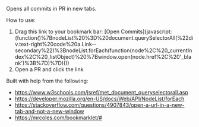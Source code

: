 Opens all commits in PR in new tabs.

How to use:

1. Drag this link to your bookmark bar: [Open Commits](javascript:(function(\)%7BnodeList%20%3D%20document.querySelectorAll(%22div.text-right%20code%20a.Link--secondary%22\)%3BnodeList.forEach(function(node%2C%20_currentIndex%2C%20_listObject\)%20%7Bwindow.open(node.href%2C%20'_blank'\)%3B%7D\)%7D\)(\))
2. Open a PR and click the link


Built with help from the following:
- https://www.w3schools.com/jsref/met_document_queryselectorall.asp
- https://developer.mozilla.org/en-US/docs/Web/API/NodeList/forEach
- https://stackoverflow.com/questions/4907843/open-a-url-in-a-new-tab-and-not-a-new-window
- https://mrcoles.com/bookmarklet/#

